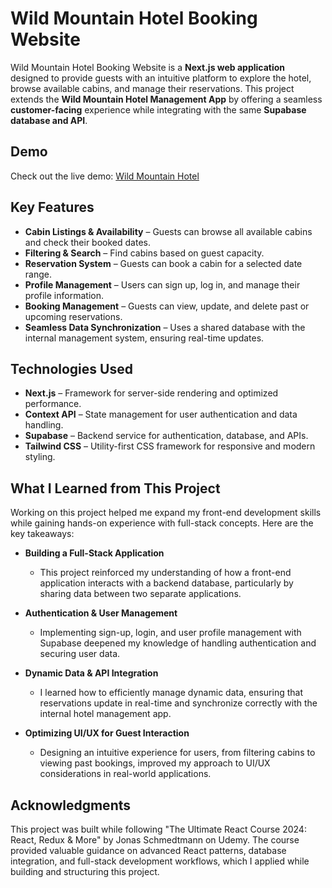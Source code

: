 # Wild Mountain Hotel Booking Website

Wild Mountain Hotel Booking Website is a **Next.js web application** designed to provide guests with an intuitive platform to explore the hotel, browse available cabins, and manage their reservations. This project extends the **Wild Mountain Hotel Management App** by offering a seamless **customer-facing** experience while integrating with the same **Supabase database and API**.

## Demo
Check out the live demo: [Wild Mountain Hotel](https://wild-mountain.vercel.app/)

## Key Features
- **Cabin Listings & Availability** – Guests can browse all available cabins and check their booked dates.
- **Filtering & Search** – Find cabins based on guest capacity.
- **Reservation System** – Guests can book a cabin for a selected date range.
- **Profile Management** – Users can sign up, log in, and manage their profile information.
- **Booking Management** – Guests can view, update, and delete past or upcoming reservations.
- **Seamless Data Synchronization** – Uses a shared database with the internal management system, ensuring real-time updates.

## Technologies Used
- **Next.js** – Framework for server-side rendering and optimized performance.
- **Context API** – State management for user authentication and data handling.
- **Supabase** – Backend service for authentication, database, and APIs.
- **Tailwind CSS** – Utility-first CSS framework for responsive and modern styling.

## What I Learned from This Project
Working on this project helped me expand my front-end development skills while gaining hands-on experience with full-stack concepts. Here are the key takeaways:

- **Building a Full-Stack Application**  
  - This project reinforced my understanding of how a front-end application interacts with a backend database, particularly by sharing data between two separate applications.  

- **Authentication & User Management**  
  - Implementing sign-up, login, and user profile management with Supabase deepened my knowledge of handling authentication and securing user data.  

- **Dynamic Data & API Integration**  
  - I learned how to efficiently manage dynamic data, ensuring that reservations update in real-time and synchronize correctly with the internal hotel management app.  

- **Optimizing UI/UX for Guest Interaction**  
  - Designing an intuitive experience for users, from filtering cabins to viewing past bookings, improved my approach to UI/UX considerations in real-world applications.  

## Acknowledgments
This project was built while following "The Ultimate React Course 2024: React, Redux & More" by Jonas Schmedtmann on Udemy. The course provided valuable guidance on advanced React patterns, database integration, and full-stack development workflows, which I applied while building and structuring this project.
